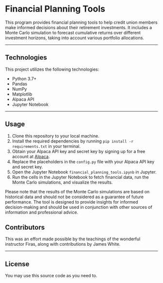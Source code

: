 # Financial Planning Tools

This program provides financial planning tools to help credit union members make informed decisions about their retirement investments. It includes a Monte Carlo simulation to forecast cumulative returns over different investment horizons, taking into account various portfolio allocations.

---

## Technologies

This project utilizes the following technologies:

- Python 3.7+
- Pandas
- NumPy
- Matplotlib
- Alpaca API
- Jupyter Notebook

---

## Usage

1. Clone this repository to your local machine.
2. Install the required dependencies by running `pip install -r requirements.txt` in your terminal.
3. Obtain your Alpaca API key and secret key by signing up for a free account at [Alpaca](https://alpaca.markets/).
4. Replace the placeholders in the `config.py` file with your Alpaca API key and secret key.
5. Open the Jupyter Notebook `financial_planning_tools.ipynb` in Jupyter.
6. Run the cells in the Jupyter Notebook to fetch financial data, run the Monte Carlo simulations, and visualize the results.

Please note that the results of the Monte Carlo simulations are based on historical data and should not be considered as a guarantee of future performance. The tool is designed to provide insights for informed decision-making and should be used in conjunction with other sources of information and professional advice.


## Contributors

This was an effort made possible by the teachings of the wonderful instructor Firas, along with contributions by James White.

---

## License

You may use this source code as you need to.

